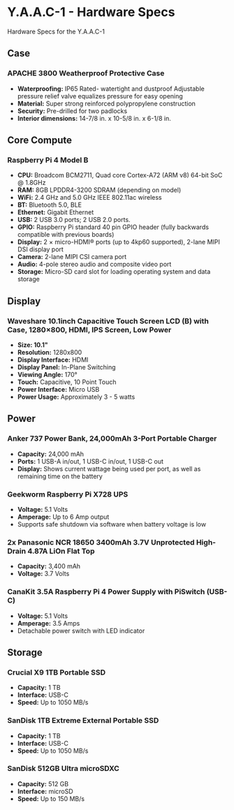 <!-- ======================================== yaac1-specs.md Start ======================================== -->


<!-- ------------------------------ Intro Start ------------------------------ -->

# Y.A.A.C-1 - Hardware Specs

Hardware Specs for the Y.A.A.C-1

<!-- ------------------------------ Intro End ------------------------------ -->


<!-- ------------------------------ Case Start ------------------------------ -->

## Case

### APACHE 3800 Weatherproof Protective Case

* **Waterproofing:** IP65 Rated- watertight and dustproof
  Adjustable pressure relief valve equalizes pressure for easy opening
* **Material:** Super strong reinforced polypropylene construction
* **Security:** Pre-drilled for two padlocks
* **Interior dimensions:** 14-7/8 in. x 10-5/8 in. x 6-1/8 in.

<!-- ------------------------------ Case End ------------------------------ -->


<!-- ------------------------------ Core Compute Start ------------------------------ -->

## Core Compute

### Raspberry Pi 4 Model B

* **CPU:** Broadcom BCM2711, Quad core Cortex-A72 (ARM v8) 64-bit SoC @ 1.8GHz
* **RAM:** 8GB LPDDR4-3200 SDRAM (depending on model)
* **WiFi:** 2.4 GHz and 5.0 GHz IEEE 802.11ac wireless
* **BT:** Bluetooth 5.0, BLE
* **Ethernet:** Gigabit Ethernet
* **USB:** 2 USB 3.0 ports; 2 USB 2.0 ports.
* **GPIO:** Raspberry Pi standard 40 pin GPIO header (fully backwards compatible with previous boards)
* **Display:** 2 × micro-HDMI® ports (up to 4kp60 supported), 2-lane MIPI DSI display port
* **Camera:** 2-lane MIPI CSI camera port
* **Audio:** 4-pole stereo audio and composite video port
* **Storage:** Micro-SD card slot for loading operating system and data storage

<!-- ------------------------------ Core Compute End ------------------------------ -->


<!-- ------------------------------ Display Start ------------------------------ -->

## Display

### Waveshare 10.1inch Capacitive Touch Screen LCD (B) with Case, 1280×800, HDMI, IPS Screen, Low Power

* **Size: 10.1"**
* **Resolution:** 1280x800
* **Display Interface:** HDMI
* **Display Panel:** In-Plane Switching
* **Viewing Angle:** 170°
* **Touch:** Capacitive, 10 Point Touch
* **Power Interface:** Micro USB
* **Power Usage:** Approximately 3 - 5 watts

<!-- ------------------------------ Display End ------------------------------ -->


<!-- ------------------------------ Power Start ------------------------------ -->

## Power

### Anker 737 Power Bank, 24,000mAh 3-Port Portable Charger
* **Capacity:** 24,000 mAh
* **Ports:** 1 USB-A in/out, 1 USB-C in/out, 1 USB-C out
* **Display:** Shows current wattage being used per port, as well as remaining time on the battery

### Geekworm Raspberry Pi X728 UPS
* **Voltage:** 5.1 Volts
* **Amperage:** Up to 6 Amp output
* Supports safe shutdown via software when battery voltage is low

### 2x Panasonic NCR 18650 3400mAh 3.7V Unprotected High-Drain 4.87A LiOn Flat Top
* **Capacity:** 3,400 mAh
* **Voltage:** 3.7 Volts

### CanaKit 3.5A Raspberry Pi 4 Power Supply with PiSwitch (USB-C)
* **Voltage:** 5.1 Volts
* **Amperage:** 3.5 Amps
* Detachable power switch with LED indicator

<!-- ------------------------------ Power End ------------------------------ -->


<!-- ------------------------------ Storage Start ------------------------------ -->

## Storage

### Crucial X9 1TB Portable SSD
* **Capacity:** 1 TB
* **Interface:** USB-C
* **Speed:** Up to 1050 MB/s

### SanDisk 1TB Extreme External Portable SSD
* **Capacity:** 1 TB
* **Interface:** USB-C
* **Speed:** Up to 1050 MB/s

### SanDisk 512GB Ultra microSDXC
* **Capacity:** 512 GB
* **Interface:** microSD
* **Speed:** Up to 150 MB/s

<!-- ------------------------------ Storage End ------------------------------ -->


<!-- ------------------------------ Outro Start ------------------------------ -->

<!-- ------------------------------ Outro End ------------------------------ -->


<!-- ======================================== yaac1-specs.md End ======================================== -->

